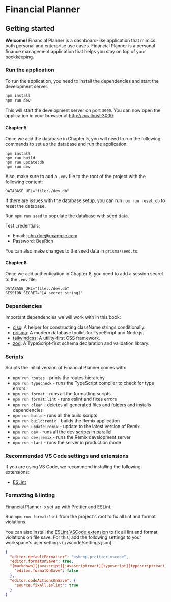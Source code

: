 # Financial Planner

## Getting started

**Welcome!** Financial Planner is a dashboard-like application that mimics both personal and enterprise use cases. Financial Planner is a personal finance management application that helps you stay on top of your bookkeeping.

### Run the application

To run the application, you need to install the dependencies and start the development server:

```sh
npm install
npm run dev
```

This will start the development server on port `3000`. You can now open the application in your browser at [http://localhost:3000](http://localhost:3000).

#### Chapter 5

Once we add the database in Chapter 5, you will need to run the following commands to set up the database and run the application:

```
npm install
npm run build
npm run update:db
npm run dev
```

Also, make sure to add a `.env` file to the root of the project with the following content:

```text
DATABASE_URL="file:./dev.db"
```

If there are issues with the database setup, you can run `npm run reset:db` to reset the database.

Run `npm run seed` to populate the database with seed data.

Test credentials:

- Email: john.doe@example.com
- Password: BeeRich

You can also make changes to the seed data in `prisma/seed.ts`.

#### Chapter 8

Once we add authentication in Chapter 8, you need to add a session secret to the `.env` file:

```text
DATABASE_URL="file:./dev.db"
SESSION_SECRET="[A secret string]"
```

### Dependencies

Important dependencies we will work with in this book:

- [clsx](https://www.npmjs.com/package/clsx): A helper for constructing className strings conditionally.
- [prisma](https://www.prisma.io/): A modern database toolkit for TypeScript and Node.js.
- [tailwindcss](https://tailwindcss.com/): A utility-first CSS framework.
- [zod](https://www.npmjs.com/package/zod): A TypeScript-first schema declaration and validation library.

### Scripts

Scripts the initial version of Financial Planner comes with:

- `npm run routes` - prints the routes hierarchy
- `npm run typecheck` - runs the TypeScript compiler to check for type errors
- `npm run format` - runs all the formatting scripts
- `npm run format:lint` - runs eslint and fixes errors
- `npm run clean` - deletes all generated files and folders and installs dependencies
- `npm run build` - runs all the build scripts
- `npm run build:remix` - builds the Remix application
- `npm run update:remix` - update to the latest version of Remix
- `npm run dev` - runs all the dev scripts in parallel
- `npm run dev:remix` - runs the Remix development server
- `npm run start` - runs the server in production mode

### Recommended VS Code settings and extensions

If you are using VS Code, we recommend installing the following extensions:

- [ESLint](https://marketplace.visualstudio.com/items?itemName=dbaeumer.vscode-eslint)

### Formatting & linting

Financial Planner is set up with Prettier and ESLint.

Run `npm run format:lint` from the project's root to fix all lint and format violations.

You can also install the [ESLint VSCode extension](https://marketplace.visualstudio.com/items?itemName=dbaeumer.vscode-eslint) to fix all lint and format violations on file save. For this, add the following settings to your workspace's user settings (./vscode/settings.json):

```json
{
  "editor.defaultFormatter": "esbenp.prettier-vscode",
  "editor.formatOnSave": true,
  "[markdown][javascript][javascriptreact][typescript][typescriptreact]": {
    "editor.formatOnSave": false
  },
  "editor.codeActionsOnSave": {
    "source.fixAll.eslint": true
  }
}
```
